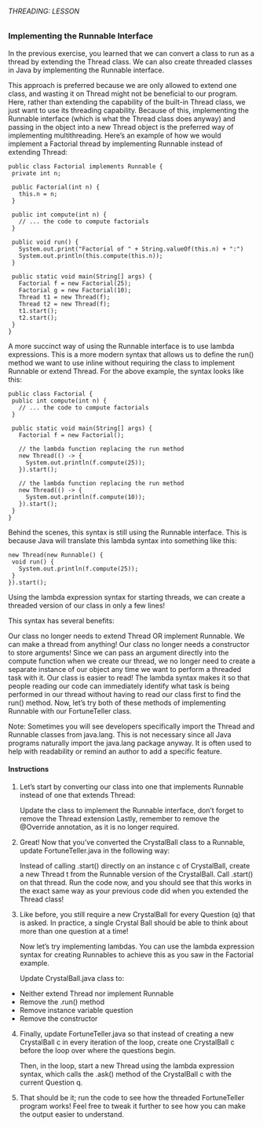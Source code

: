 ###### THREADING: LESSON

### Implementing the Runnable Interface

In the previous exercise, you learned that we can convert a class to run as a thread by extending the Thread class. We can also create threaded classes in Java by implementing the Runnable interface.

This approach is preferred because we are only allowed to extend one class, and wasting it on Thread might not be beneficial to our program. Here, rather than extending the capability of the built-in Thread class, we just want to use its threading capability. Because of this, implementing the Runnable interface (which is what the Thread class does anyway) and passing in the object into a new Thread object is the preferred way of implementing multithreading. Here’s an example of how we would implement a Factorial thread by implementing Runnable instead of extending Thread:
```
public class Factorial implements Runnable {
 private int n;
 
 public Factorial(int n) {
   this.n = n;
 }
 
 public int compute(int n) {
   // ... the code to compute factorials
 }
 
 public void run() {
   System.out.print("Factorial of " + String.valueOf(this.n) + ":")
   System.out.println(this.compute(this.n));
 }
 
 public static void main(String[] args) {
   Factorial f = new Factorial(25);
   Factorial g = new Factorial(10);
   Thread t1 = new Thread(f);
   Thread t2 = new Thread(f);
   t1.start();
   t2.start();
 }
}
```
A more succinct way of using the Runnable interface is to use lambda expressions. This is a more modern syntax that allows us to define the run() method we want to use inline without requiring the class to implement Runnable or extend Thread. For the above example, the syntax looks like this:
```
public class Factorial {
 public int compute(int n) {
   // ... the code to compute factorials
 }
 
 public static void main(String[] args) {
   Factorial f = new Factorial();
 
   // the lambda function replacing the run method
   new Thread(() -> {
     System.out.println(f.compute(25));
   }).start();
 
   // the lambda function replacing the run method
   new Thread(() -> {
     System.out.println(f.compute(10));
   }).start();
 }
}
```
Behind the scenes, this syntax is still using the Runnable interface. This is because Java will translate this lambda syntax into something like this:
```
new Thread(new Runnable() {
 void run() {
   System.out.println(f.compute(25));
 }
}).start();
```
Using the lambda expression syntax for starting threads, we can create a threaded version of our class in only a few lines!

This syntax has several benefits:

Our class no longer needs to extend Thread OR implement Runnable. We can make a thread from anything!
Our class no longer needs a constructor to store arguments! Since we can pass an argument directly into the compute function when we create our thread, we no longer need to create a separate instance of our object any time we want to perform a threaded task with it.
Our class is easier to read! The lambda syntax makes it so that people reading our code can immediately identify what task is being performed in our thread without having to read our class first to find the run() method.
Now, let’s try both of these methods of implementing Runnable with our FortuneTeller class.

Note: Sometimes you will see developers specifically import the Thread and Runnable classes from java.lang. This is not necessary since all Java programs naturally import the java.lang package anyway. It is often used to help with readability or remind an author to add a specific feature.

#### Instructions

1. Let’s start by converting our class into one that implements Runnable instead of one that extends Thread:

    Update the class to implement the Runnable interface, don’t forget to remove the Thread extension
    Lastly, remember to remove the @Override annotation, as it is no longer required.

2. Great! Now that you’ve converted the CrystalBall class to a Runnable, update FortuneTeller.java in the following way:

    Instead of calling .start() directly on an instance c of CrystalBall, create a new Thread t from the Runnable version of the CrystalBall.
    Call .start() on that thread.
    Run the code now, and you should see that this works in the exact same way as your previous code did when you extended the Thread class!

3. Like before, you still require a new CrystalBall for every Question (q) that is asked. In practice, a single Crystal Ball should be able to think about more than one question at a time!

    Now let’s try implementing lambdas. You can use the lambda expression syntax for creating Runnables to achieve this as you saw in the Factorial example.

    Update CrystalBall.java class to:

- Neither extend Thread nor implement Runnable
- Remove the .run() method
- Remove instance variable question
- Remove the constructor

4. Finally, update FortuneTeller.java so that instead of creating a new CrystalBall c in every iteration of the loop, create one CrystalBall c before the loop over where the questions begin.

    Then, in the loop, start a new Thread using the lambda expression syntax, which calls the .ask() method of the CrystalBall c with the current Question q.

5. That should be it; run the code to see how the threaded FortuneTeller program works! Feel free to tweak it further to see how you can make the output easier to understand.
